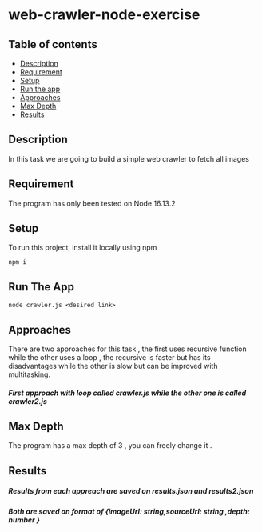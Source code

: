 # web-crawler-node-exercise

## Table of contents
* [Description](#Description)
* [Requirement](#Requirement)
* [Setup](#Setup)
* [Run the app](#Run-The-App)
* [Approaches](#Approaches)
* [Max Depth](#Max-Depth)
* [Results](#Results)

## Description
In this task we are going to build a simple web crawler to fetch all images

## Requirement
The program has only been tested on Node 16.13.2

## Setup
To run this project, install it locally using npm
```
npm i
```
## Run The App
```
node crawler.js <desired link>
```
## Approaches
There are two approaches for this task , the first uses recursive function while the other uses a loop , the recursive is faster but has its disadvantages
while the other is slow but can be improved with multitasking.
##### First approach with loop called crawler.js while the other one is called crawler2.js

## Max Depth
The program has a max depth of 3 , you can freely change it .

## Results
##### Results from each appreach are saved on results.json and results2.json
##### Both are saved on format of {imageUrl: string,sourceUrl: string ,depth: number }



